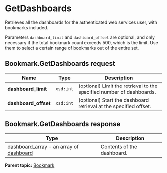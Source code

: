 # GetDashboards

Retrieves all the dashboards for the authenticated web services user, with bookmarks included.

Parameters `dashboard_limit` and `dashboard_offset` are optional, and only necessary if the total bookmark count exceeds 500, which is the limit. Use them to select a certain range of bookmarks out of the entire set.

## Bookmark.GetDashboards request

|Name|Type|Description|
|----|----|-----------|
|**dashboard\_limit** |`xsd:int` |\(optional\) Limit the retrieval to the specified number of dashboards.|
|**dashboard\_offset** |`xsd:int` |\(optional\) Start the dashboard retrieval at the specified offset.|

## Bookmark.GetDashboards response

|Type|Description|
|----|-----------|
| [dashboard\_array](../../data_types/r_dashboard_array.md#) - an array of [dashboard](../../data_types/r_dashboard.md#)|Contents of the dashboard.|

**Parent topic:** [Bookmark](../../methods/bookmark/c_methods_bookmark.md)

